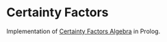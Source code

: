 # Certainty Factors

Implementation of [Certainty Factors Algebra](http://www.cs.fsu.edu/~lacher/courses/CAP5605/documents/scfa.html) in Prolog.
